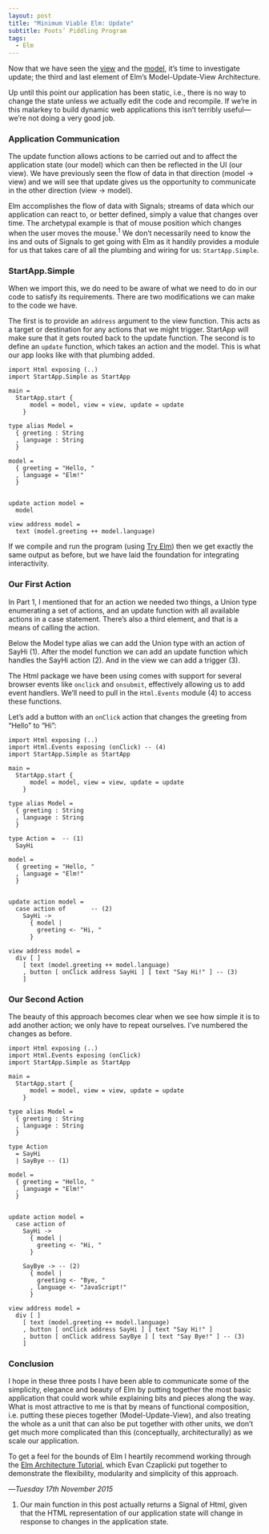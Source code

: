 ```yaml
---
layout: post
title: "Minimum Viable Elm: Update"
subtitle: Poots’ Piddling Program
tags:
  - Elm
---
```


Now that we have seen the [view][v] and the [model][m], it’s time to investigate update; the third and last element of Elm’s Model-Update-View Architecture.

Up until this point our application has been static, i.e., there is no way to change the state unless we actually edit the code and recompile. If we’re in this malarkey to build dynamic web applications this isn’t terribly useful—we’re not doing a very good job.

### Application Communication

The update function allows actions to be carried out and to affect the application state (our model) which can then be reflected in the UI (our view). We have previously seen the flow of data in that direction (model -> view) and we will see that update gives us the opportunity to communicate in the other direction (view -> model).

Elm accomplishes the flow of data with Signals; streams of data which our application can react to, or better defined, simply a value that changes over time. The archetypal example is that of mouse position which changes when the user moves the mouse.<sup>1</sup> We don’t necessarily need to know the ins and outs of Signals to get going with Elm as it handily provides a module for us that takes care of all the plumbing and wiring for us: `StartApp.Simple`.

### StartApp.Simple

When we import this, we do need to be aware of what we need to do in our code to satisfy its requirements. There are two modifications we can make to the code we have. 

The first is to provide an `address` argument to the view function. This acts as a target or destination for any actions that we might trigger. StartApp will make sure that it gets routed back to the update function. The second is to define an `update` function, which takes an action and the model. This is what our app looks like with that plumbing added.

    import Html exposing (..)
    import StartApp.Simple as StartApp

    main =
      StartApp.start {
          model = model, view = view, update = update
        }

    type alias Model =
      { greeting : String
      , language : String
      }

    model =
      { greeting = "Hello, "
      , language = "Elm!"
      }
      
      
    update action model =
      model

    view address model = 
      text (model.greeting ++ model.language)


If we compile and run the program (using [Try Elm][try-elm]) then we get exactly the same output as before, but we have laid the foundation for integrating interactivity. 

### Our First Action

In Part 1, I mentioned that for an action we needed two things, a Union type enumerating a set of actions, and an update function with all available actions in a case statement. There’s also a third element, and that is a means of calling the action.

Below the Model type alias we can add the Union type with an action of SayHi (1). After the model function we can add an update function which handles the SayHi action (2). And in the view we can add a trigger (3).

The Html package we have been using comes with support for several browser events like `onclick` and `onsubmit`, effectively allowing us to add event handlers. We’ll need to pull in the `Html.Events` module (4) to access these functions.

Let’s add a button with an `onClick` action that changes the greeting from “Hello” to “Hi”:

    import Html exposing (..)
    import Html.Events exposing (onClick) -- (4)
    import StartApp.Simple as StartApp

    main =
      StartApp.start {
          model = model, view = view, update = update
        }

    type alias Model =
      { greeting : String
      , language : String
      }
      
    type Action =  -- (1)
      SayHi

    model =
      { greeting = "Hello, "
      , language = "Elm!"
      }
      
      
    update action model =
      case action of       -- (2)
        SayHi ->
          { model | 
            greeting <- "Hi, "
          }

    view address model = 
      div [ ] 
        [ text (model.greeting ++ model.language)
        , button [ onClick address SayHi ] [ text "Say Hi!" ] -- (3)
        ]

### Our Second Action
 
The beauty of this approach becomes clear when we see how simple it is to add another action; we only have to repeat ourselves. I’ve numbered the changes as before.

    import Html exposing (..)
    import Html.Events exposing (onClick)
    import StartApp.Simple as StartApp

    main =
      StartApp.start {
          model = model, view = view, update = update
        }

    type alias Model =
      { greeting : String
      , language : String
      }
      
    type Action
      = SayHi
      | SayBye -- (1)

    model =
      { greeting = "Hello, "
      , language = "Elm!"
      }
      
      
    update action model =
      case action of       
        SayHi ->
          { model | 
            greeting <- "Hi, "
          }
          
        SayBye -> -- (2)
          { model |
            greeting <- "Bye, "
          , language <- "JavaScript!"
          }

    view address model = 
      div [ ] 
        [ text (model.greeting ++ model.language)
        , button [ onClick address SayHi ] [ text "Say Hi!" ] 
        , button [ onClick address SayBye ] [ text "Say Bye!" ] -- (3)
        ]

### Conclusion

I hope in these three posts I have been able to communicate some of the simplicity, elegance and beauty of Elm by putting together the most basic application that could work while explaining bits and pieces along the way. What is most attractive to me is that by means of functional composition, i.e. putting these pieces together (Model-Update-View), and also treating the whole as a unit that can also be put together with other units, we don’t get much more complicated than this (conceptually, architecturally) as we scale our application.

To get a feel for the bounds of Elm I heartily recommend working through the [Elm Architecture Tutorial][elm-arch], which Evan Czaplicki put together to demonstrate the flexibility, modularity and simplicity of this approach.

—*Tuesday 17th November 2015*

[elm-arch]: https://github.com/evancz/elm-architecture-tutorial/
[try-elm]: http://elm-lang.org/try

<ol class="footnotes">
<li>
Our main function in this post actually returns a Signal of Html, given that the HTML representation of our application state will change in response to changes in the application state.
</li>
</ol>

[v]: http://crossingtheruby.com/2015/11/11/minimum-viable-elm-view.html
[m]: http://crossingtheruby.com/2015/11/12/minimum-viable-elm-model.html
